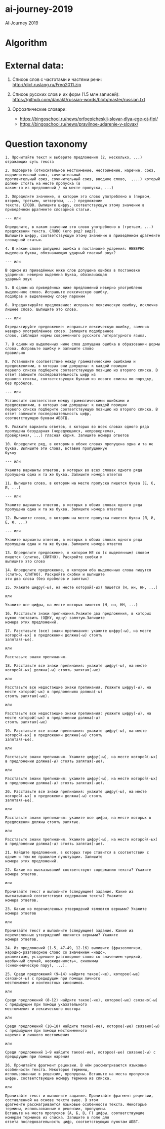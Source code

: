 # ai-journey-2019
AI Journey 2019

# Algorithm


# External data:

1. Список слов с частотами и частями речи: http://dict.ruslang.ru/Freq2011.zip

2. Список русских слов и их форм (1.5 млн записей): https://github.com/danakt/russian-words/blob/master/russian.txt

3. Орфоэпические словари: 
    * https://bingoschool.ru/news/orfoepicheskij-slovar-dlya-ege-ot-fipi/
    * https://bingoschool.ru/news/pravilnoe-udarenie-v-slovax/

# Question taxonomy

    1. Прочитайте текст и выберите предложения (2, несколько, ...) отражающих суть текста
    
    2. Подберите (относительное местоимение, местоимение, наречие, союз, подчинительный союз, сочинительный
    противительный союз, сочинительный союз, вводное слово,  ,...) который должен стоять на месте пропуска (в
    каком-то из предложений / на месте пропуска, ...)
    
    3. Определите значение, в котором это слово употреблено в (первом, втором, третьем, четвертом, ...) предложении
    текста. СЛОВО. Выпишите цифру, соответствующую этому значению в приведённом фрагменте словарной статьи.

    --- или

    Определите, в каком значении это слово употреблено в (третьем, ...) предложении текста. СЛОВО (его род? вид?).
    Выпишите цифру, соответствующую этому значению в приведённом фрагменте словарной статьи.
    
    4. В каком слове допущена ошибка в постановке ударения: НЕВЕРНО выделена буква, обозначающая ударный гласный звук?

    --- или

    В одном из приведённых ниже слов допущена ошибка в постановке ударения: неверно выделена буква, обозначающая
    ударный звук
    
    5. В одном из приведённых ниже предложений неверно употреблено выделенное слово. Исправьте лексическую ошибку,
    подобрав к выделенному слову пароним
    
    6. Отредактируйте предложение: исправьте лексическую ошибку, исключив лишнее слово. Выпишите это слово.

    --- или

    Отредактируйте предложение: исправьте лексическую ошибку, заменив неверно употреблённое слово. Запишите подобранное
    слово, соблюдая нормы современного русского литературного языка.
    
    7. В одном из выделенных ниже слов допущена ошибка в образовании формы слова. Исправьте ошибку и запишите слово
    правильно
    
    8. Установите соответствие между грамматическими ошибками и предложениями, в которых они допущены: к каждой позиции
    первого списка подберите соответствующую позицию из второго списка. В ответ запишите последовательность цифр из
    правого списка, соответствующих буквам из левого списка по порядку, без пробелов.

    --- или

    Установите соответствие между грамматическими ошибками и предложениями, в которых они допущены: к каждой позиции
    первого списка подберите соответствующую позицию из второго списка. В ответ запишите последовательность цифр,
    соответствующую буквам АБВГД.
    
    9. Укажите варианты ответов, в которых во всех словах одного ряда пропущена безударная (чередующаяся, непроверяемая,
    проверяемая, ...) гласная корня. Запишите номера ответов
    
    10. Определите ряд, в котором в обоих словах пропущена одна и та же буква. Выпишите эти слова, вставив пропущенную
    букву

    --- или

    Укажите варианты ответов, в которых во всех словах одного ряда пропущена одна и та же буква. Запишите номера ответов
    
    11. Выпишите слово, в котором на месте пропуска пишется буква (Е, O, И, ...)

    --- или

    Укажите варианты ответов, в которых в обоих словах одного ряда пропущена одна и та же буква. Запишите номера ответов
    
    12. Выпишите слово, в котором на месте пропуска пишется буква (Я, И, Е, Ю, ...)

    --- или

    Укажите варианты ответов, в которых в обоих словах одного ряда пропущена одна и та же буква. Запишите номера ответов
    
    13. Определите предложение, в котором НЕ со (с выделенным) словом пишется (слитно, СЛИТНО). Раскройте скобки и
    выпишите это слово
    
    14. Определите предложение, в котором оба выделенных слова пишутся (слитно, СЛИТНО). Раскройте скобки и выпишите
    эти два слова (без пробелов и запятых)
    
    15. Укажите цифру(-ы), на месте которой(-ых) пишется (Н, нн, НН, ...)
    
    или
    
    Укажите все цифры, на месте которых пишется (Н, нн, НН, ...)
    
    16. Расставьте знаки препинания.Укажите два предложения, в которых нужно поставить (ОДНУ, одну) запятую.Запишите 
    номера этих предложений. 
    
    17. Расставьте (все) знаки препинания: укажите цифру(-ы), на месте которой(-ых) в предложении должна(-ы) стоять 
    запятая(-ые).
    
    или
    
    Расставьте знаки препинания.
    
    18. Расставьте все знаки препинания: укажите цифру(-ы), на месте которой(-ых) должна(-ы) стоять запятая(-ые) 
    
    или
    
    Расставьте все недостающие знаки препинания. Укажите цифру(-ы), на месте которой(-ых) в предложениях должна(-ы) 
    стоять запятая(-ые).
    
    или
    
    Расставьте все недостающие знаки препинания: укажите цифру(-ы), на месте которой(-ых) в предложении должна(-ы) 
    стоять запятая(-ые)
    
    19. Расставьте все знаки препинания: укажите цифру(-ы), на месте которой(-ых) в предложении должна(-ы) стоять 
    запятая(-ые).
    
    или
    
    Расставьте знаки препинания. Укажите цифру(-ы), на месте которой(-ых) в предложении должна(-ы) стоять запятая(-ые).
    
    или
    
    Расставьте знаки препинания: укажите цифру(-ы), на месте которой(-ых) в предложении должна(-ы) стоять запятая(-ые).
    
    20. Расставьте все знаки препинания: укажите цифру(-ы), на месте которой(-ых) в предложении должна(-ы) стоять 
    запятая(-ые).
    
    или
    
    Расставьте знаки препинания: укажите все цифры, на месте которых в предложении должны стоять запятые.
    
    или
    
    Расставьте знаки препинания. Укажите цифру(-ы), на месте которой(-ых) в предложении должна(-ы) стоять запятая(-ые).
    
    21. Найдите предложения, в которых тире ставится в соответствии с одним и тем же правилом пунктуации. Запишите 
    номера этих предложений.
    
    22. Какие из высказываний соответствуют содержанию текста? Укажите номера ответов.
    
    или
    
    Прочитайте текст и выполните (следующее) задание. Какие из высказываний соответствуют содержанию текста? Укажите 
    номера ответов.
    
    23. Какие из перечисленных утверждений являются верными? Укажите номера ответов
    
    или
    
    Прочитайте текст и выполните (следующее) задание. Какие из перечисленных утверждений являются верными? Укажите 
    номера ответов.
    
    24. Из предложений (1-5, 47–49, 12-16) выпишите (фразеологизм, народно-разговорное слово со значением «надо», 
    диалектизм, устаревшее разговорное слово со значением «редкий, необычный случай, неожиданность», синонимы
    (синонимическую пару), ...).
    
    25. Среди предложений (9–14) найдите такое(-ие), которое(-ые) связано(-ы) с предыдущим при помощи личного 
    местоимения и контекстных синонимов.
    
    или
    
    Среди предложений (8-12) найдите такое(-ие), которое(-ые) связано(-ы) с предыдущим при помощи указательного 
    местоимения и лексического повтора
    
    или
    
    Среди предложений (10–18) найдите такое(-ие), которое(-ые) связано(-ы) с предыдущим при помощи местоименного 
    наречия и личного местоимения
    
    или
    
    Среди предложений 1–9 найдите такое(-ие), которое(-ые) связано(-ы) с предыдущим при помощи наречия
    
    26. Прочитайте фрагмент рецензии. В нём рассматриваются языковые особенности текста. Некоторые термины, 
    использованные в рецензии, пропущены. Вставьте на места пропусков цифры, соответствующие номеру термина из списка.
    
    или
    
    Прочитайте текст и выполните задание. Прочитайте фрагмент рецензии, составленной на основе текста выше. В этом 
    фрагменте рассматриваются языковые особенности текста. Некоторые термины, использованные в рецензии, пропущены. 
    Вставьте на места пропусков (А, Б, В, Г) цифры, соответствующие номерам терминов из списка. Запишите в поле для 
    ответа последовательность цифр, соответствующих пунктам АБВГ.
    
    
